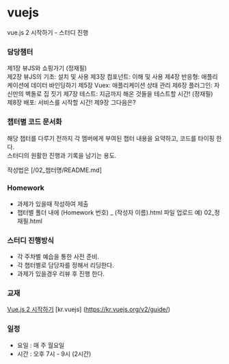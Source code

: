 # vuejs
vue.js 2 시작하기 - 스터디 진행

### 담당챔터
제1장 뷰JS와 쇼핑가기 (정재필)  
제2장 뷰JS의 기초: 설치 및 사용
제3장 컴포넌트: 이해 및 사용
제4장 반응형: 애플리케이션에 데이터 바인딩하기
제5장 Vuex: 애플리케이션 상태 관리
제6장 플러그인: 자신만의 벽돌로 집 짓기
제7장 테스트: 지금까지 해온 것들을 테스트할 시간! (정재필)  
제8장 배포: 서비스를 시작할 시간!
제9장 그다음은?

### 챕터별 코드 문서화
해당 챕터를 다루기 전까지 각 멤버에게 부여된 챕터 내용을 요약하고, 코드를 타이핑 한다.  
스터디의 원활한 진행과 기록을 남기는 용도.

작성법은 [/02_챕터명/README.md]

### Homework
- 과제가 있을때 작성하여 제출
- 챕터별 폴더 내에 (Homework 번호) _ (작성자 이름).html 파일 업로드 예) 02_정재필.html

### 스터디 진행방식
- 각 주차별 예습을 통한 사전 준비.
- 각 챕터별로 담당자를 정해서 리딩한다.
- 과제가 있을경우 리뷰 후 진행 한다.

### 교재
[Vue.js 2 시작하기](http://www.kyobobook.co.kr/product/detailViewKor.laf?ejkGb=KOR&mallGb=KOR&barcode=9788960777439&orderClick=LEA)
[kr.vuejs] (https://kr.vuejs.org/v2/guide/)


### 일정
- 요일 : 매 주 월요일
- 시간 : 오후 7시 - 9시 (2시간)

